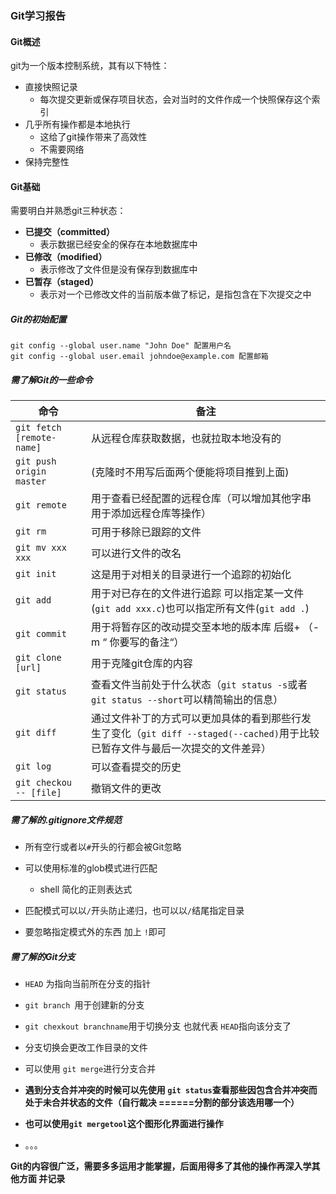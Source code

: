 ### Git学习报告

#### Git概述

git为一个版本控制系统，其有以下特性：

- 直接快照记录
  - 每次提交更新或保存项目状态，会对当时的文件作成一个快照保存这个索引
- 几乎所有操作都是本地执行
  - 这给了git操作带来了高效性
  - 不需要网络
- 保持完整性

#### Git基础

需要明白并熟悉git三种状态：

- **已提交（committed）**
  - 表示数据已经安全的保存在本地数据库中
- **已修改（modified）**
  - 表示修改了文件但是没有保存到数据库中
- **已暂存（staged）**
  - 表示对一个已修改文件的当前版本做了标记，是指包含在下次提交之中

##### Git的初始配置

```git
git config --global user.name "John Doe" 配置用户名
git config --global user.email johndoe@example.com 配置邮箱
```



##### 需了解Git的一些命令

| 命令                        | 备注                                                         |
| --------------------------- | ------------------------------------------------------------ |
| ``git fetch [remote-name]`` | 从远程仓库获取数据，也就拉取本地没有的                       |
| ``git push origin master``  | (克隆时不用写后面两个便能将项目推到上面)                     |
| ``git remote``              | 用于查看已经配置的远程仓库（可以增加其他字串用于添加远程仓库等操作） |
| ``git rm``                  | 可用于移除已跟踪的文件                                       |
| ``git mv xxx xxx``          | 可以进行文件的改名                                           |
| ``git init``                | 这是用于对相关的目录进行一个追踪的初始化                     |
| ``git add``                 | 用于对已存在的文件进行追踪 可以指定某一文件(``git add xxx.c``)也可以指定所有文件(``git add .``) |
| ``git commit``              | 用于将暂存区的改动提交至本地的版本库 后缀+ （-m “ 你要写的备注“） |
| ``git clone [url]``         | 用于克隆git仓库的内容                                        |
| ``git status``              | 查看文件当前处于什么状态（``git status -s``或者``git status --short``可以精简输出的信息） |
| ``git diff``                | 通过文件补丁的方式可以更加具体的看到那些行发生了变化（``git diff --staged(--cached)``用于比较已暂存文件与最后一次提交的文件差异） |
| ``git log``                 | 可以查看提交的历史                                           |
| ``git checkou -- [file]``   | 撤销文件的更改                                               |

##### 需了解的.gitignore文件规范

- 所有空行或者以``#``开头的行都会被Git忽略

- 可以使用标准的glob模式进行匹配
  - shell 简化的正则表达式
- 匹配模式可以以``/``开头防止递归，也可以以``/``结尾指定目录
- 要忽略指定模式外的东西 加上 ``!``即可

##### 需了解的Git分支

- ``HEAD`` 为指向当前所在分支的指针

- ``git branch ``用于创建新的分支
- ``git chexkout branchname``用于切换分支 也就代表 ``HEAD``指向该分支了
- 分支切换会更改工作目录的文件
- 可以使用 ``git merge``进行分支合并
- **遇到分支合并冲突的时候可以先使用 ``git status``查看那些因包含合并冲突而处于未合并状态的文件（自行裁决 ======分割的部分该选用哪一个）**
- **也可以使用``git mergetool``这个图形化界面进行操作**
- 。。。

**Git的内容很广泛，需要多多运用才能掌握，后面用得多了其他的操作再深入学其他方面 并记录**

